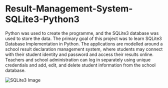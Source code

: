 # Result-Management-System-SQLite3-Python3
Python was used to create the programme, and the SQLite3 database was used to store the data. The primary goal of this project was to learn SQLite3 Database Implementation in Python. The applications are modelled around a school result declaration management system, where students may connect with their student identity and password and access their results online. Teachers and school administration can log in separately using unique credentials and add, edit, and delete student information from the school database.

![SQLite3 Image](https://media.charlesleifer.com/blog/photos/sqlite-and-python.png)
